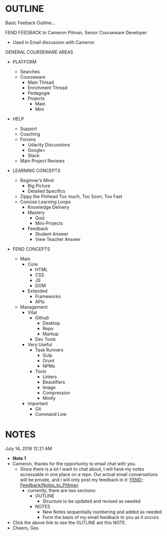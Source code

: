 # OUTLINE

Basic Feeback Outline...

FEND FEEDBACK to Cameron Pitman, Senior Courseware Developer
 - Uaed in Email discussion with Cameron

GENERAL COURSEWARE AREAS
- PLATFORM
	- Searches
	- Courseware
		- Main Thread
		- Enrichment Thread
		- Pedagogie
		- Projects
			- Main
			- Mini
- HELP
	- Support
	- Coaching
	- Forums
		- Udacity Discussions
		- Google+
		- Stack
	- Main Project Reviews

- LEARNING CONCEPTS
	- Beginner’s Mind
		- Big Picture
		- Detailed Specifics
	- Zippy the Pinhead
		Too much, Too Soon, Too Fast
	- Concise Learning Loops
		- Knowledge Delivery
		- Mastery
			- Quiz
			- Mini-Projects
		- Feedback
			- Student Answer
			- View Teacher Answer

- FEND CONCEPTS
	- Main
		- Core
			- HTML
			- CSS
			- JS
			- DOM
		- Extended
			- Frameworks
			- APIs
	- Management
		- Vital
			- Github
				- Desktop
				- Repo
				- Markup
			- Dev Tools
		- Very Useful
			- Task Runners 	
				- Gulp
				- Grunt
				- NPMs
			- Tools
				- Linters
				- Beautifiers
				- Image
				- Compression
				- Minify
		- Important
			- Git
			- Command Line

# NOTES

July 14, 2016
12:21 AM
- **Note 1**
- Cameron, thanks for the opportunity to email chat with you.
	- Since there is a lot I want to chat about, I will have my notes accessable in one place on a repo.  Our actual email conversations will be private, and I will only post my feedback in it: [FEND-Feedback/Notes_to_Pittman](https://github.com/Geosynchronous/FEND-Feedback/blob/master/Notes_to_Pittman.md)
		- currently, there are two sections:
			- OUTLINE
				- Structure to be updated and revised as needed
			- NOTES
				- New Notes sequentially numbering and added as needed
				- Form the basis of my email feedback to you as it occurs
- Click the above link to see the OUTLINE ant this NOTE.
- Cheers, Geo
	
